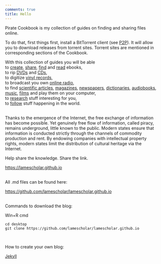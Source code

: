 ```yaml
---
comments: true
title: Hello
---
```


Pirate Cookbook is my collection of guides on finding and sharing files online.

To do that, first things first, install a BitTorrent client (see [P2P](/en/p2p)). It will allow you to download releases from torrent sites. Torrent sites are mentioned in corresponding sections of the Cookbook.

With this collection of guides you will be able<br>
to [create](/en/book-digitization), [share](/en/how-to-share-your-stuff), [find](/en/book-searching) and [read](/en/ebook-formats) ebooks,<br>
to rip [DVDs](/en/films) and [CDs](/en/music#ripping-cds),<br>
to digitize [vinyl records](/en/music#digitizing-vinyl-records),<br>
to broadcast you own [online radio](/en/radio#how-to-make-your-own-online-radio),<br>
to find [scientific articles](/en/articles), [magazines](/en/magazines), [newspapers](/en/news), [dictionaries](/en/reference), [audiobooks](/en/audiobooks), [music](/en/music), [films](/en/films) and play them on your computer,<br>
to [research](/en/research) stuff interesting for you,<br>
to [follow](/2023/12/09/follow-the-press-using-rss.html) stuff happening in the world.
<br><br>

Thanks to the emergence of the Internet, the free exchange of information has become possible. Yet genuinely free flow of information, called piracy, remains underground, little known to the public. Modern states ensure that information is conducted strictly through the channels of commodity production and rent. By endowing companies with intellectual property rights, modern states limit the distribution of cultural heritage via the Internet.

Help share the knowledge. Share the link.

<https://lamescholar.github.io>
<br><br>

All .md files can be found here:

<https://github.com/lamescholar/lamescholar.github.io>
<br><br>

Commands to download the blog:

Win+R cmd

```
cd desktop
git clone https://github.com/lamescholar/lamescholar.github.io
```
<br>

How to create your own blog:

[Jekyll](/en/jekyll)